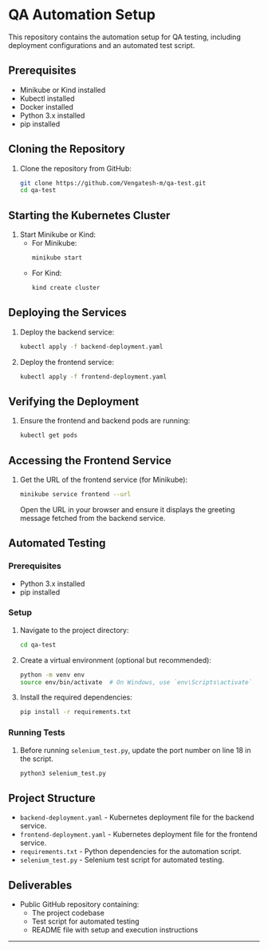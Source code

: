 # QA Automation Setup

This repository contains the automation setup for QA testing, including deployment configurations and an automated test script.

## Prerequisites

- Minikube or Kind installed
- Kubectl installed
- Docker installed
- Python 3.x installed
- pip installed

## Cloning the Repository

1. Clone the repository from GitHub:
   ```bash
   git clone https://github.com/Vengatesh-m/qa-test.git
   cd qa-test
   ```

## Starting the Kubernetes Cluster

1. Start Minikube or Kind:
   - For Minikube:
     ```bash
     minikube start
     ```
   - For Kind:
     ```bash
     kind create cluster
     ```

## Deploying the Services

1. Deploy the backend service:

   ```bash
   kubectl apply -f backend-deployment.yaml
   ```

2. Deploy the frontend service:
   ```bash
   kubectl apply -f frontend-deployment.yaml
   ```

## Verifying the Deployment

1. Ensure the frontend and backend pods are running:
   ```bash
   kubectl get pods
   ```

## Accessing the Frontend Service

1. Get the URL of the frontend service (for Minikube):

   ```bash
   minikube service frontend --url
   ```

   Open the URL in your browser and ensure it displays the greeting message fetched from the backend service.

## Automated Testing

### Prerequisites

- Python 3.x installed
- pip installed

### Setup

1. Navigate to the project directory:

   ```bash
   cd qa-test
   ```

2. Create a virtual environment (optional but recommended):

   ```bash
   python -m venv env
   source env/bin/activate  # On Windows, use `env\Scripts\activate`
   ```

3. Install the required dependencies:
   ```bash
   pip install -r requirements.txt
   ```

### Running Tests

1. Before running `selenium_test.py`, update the port number on line 18 in the script.

   ```bash
   python3 selenium_test.py
   ```

## Project Structure

- `backend-deployment.yaml` - Kubernetes deployment file for the backend service.
- `frontend-deployment.yaml` - Kubernetes deployment file for the frontend service.
- `requirements.txt` - Python dependencies for the automation script.
- `selenium_test.py` - Selenium test script for automated testing.

## Deliverables

- Public GitHub repository containing:
  - The project codebase
  - Test script for automated testing
  - README file with setup and execution instructions

---
